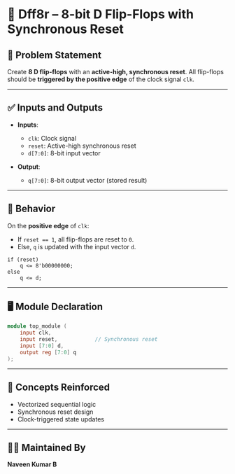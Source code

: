 # 🔁 Dff8r – 8-bit D Flip-Flops with Synchronous Reset

## 📘 Problem Statement

Create **8 D flip-flops** with an **active-high, synchronous reset**. All flip-flops should be **triggered by the positive edge** of the clock signal `clk`.

---

## ✅ Inputs and Outputs

- **Inputs**:
  - `clk`: Clock signal
  - `reset`: Active-high synchronous reset
  - `d[7:0]`: 8-bit input vector

- **Output**:
  - `q[7:0]`: 8-bit output vector (stored result)

---

## 🔄 Behavior

On the **positive edge** of `clk`:
- If `reset == 1`, all flip-flops are reset to `0`.
- Else, `q` is updated with the input vector `d`.

```
if (reset)
    q <= 8'b00000000;
else
    q <= d;
```

---

## 🖥️ Module Declaration

```verilog
module top_module (
    input clk,
    input reset,            // Synchronous reset
    input [7:0] d,
    output reg [7:0] q
);
```

---

## 🧩 Concepts Reinforced

- Vectorized sequential logic
- Synchronous reset design
- Clock-triggered state updates

---

## 👨‍💻 Maintained By

**Naveen Kumar B**

